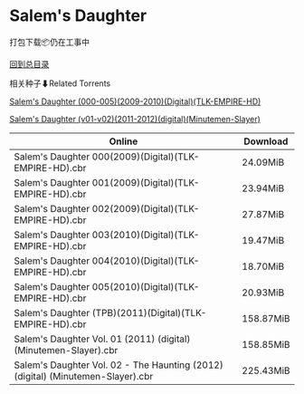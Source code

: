 # Salem's Daughter

打包下载📦仍在工事中

[回到总目录](/Catalogs.md)







相关种子⬇Related Torrents

[Salem's Daughter (000-005)(2009-2010)(Digital)(TLK-EMPIRE-HD)](https://github.com/alicewish/markdown/blob/master/torrent/Salems-Daughter--000-005--2009-2010--Digital--TLK-EMPIRE-HD.md)

[Salem's Daughter (v01-v02)(2011-2012)(digital)(Minutemen-Slayer)](https://github.com/alicewish/markdown/blob/master/torrent/Salems-Daughter--v01-v02--2011-2012--digital--Minutemen-Slayer.md)

Online | Download
--- | ---
Salem's Daughter 000(2009)(Digital)(TLK-EMPIRE-HD).cbr | 24.09MiB
Salem's Daughter 001(2009)(Digital)(TLK-EMPIRE-HD).cbr | 23.94MiB
Salem's Daughter 002(2009)(Digital)(TLK-EMPIRE-HD).cbr | 27.87MiB
Salem's Daughter 003(2010)(Digital)(TLK-EMPIRE-HD).cbr | 19.47MiB
Salem's Daughter 004(2010)(Digital)(TLK-EMPIRE-HD).cbr | 18.70MiB
Salem's Daughter 005(2010)(Digital)(TLK-EMPIRE-HD).cbr | 20.93MiB
Salem's Daughter (TPB)(2011)(Digital)(TLK-EMPIRE-HD).cbr | 158.87MiB
Salem's Daughter Vol. 01 (2011) (digital) (Minutemen-Slayer).cbr | 158.85MiB
Salem's Daughter Vol. 02 - The Haunting (2012) (digital) (Minutemen-Slayer).cbr | 225.43MiB